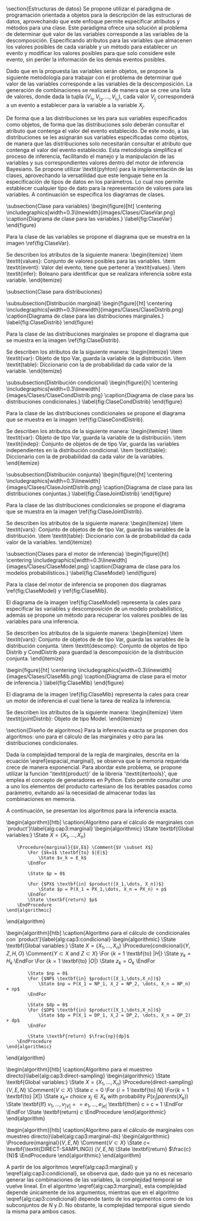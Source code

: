 \section{Estructuras de datos}
Se propone utilizar el paradigma de programación orientada a objetos para la descripción de las estructuras de datos, aprovechando que este enfoque permite especificar atributos y métodos para una clase. Este paradigma ofrece una solución al problema de determinar qué valor de las variables corresponde a las variables de la descomposición. Especificando atributos para las variables que almacenen los valores posibles de cada variable y un método para establecer un evento y modificar los valores posibles para que solo considere este evento, sin perder la información de los demás eventos posibles.

Dado que en la propuesta las variables serán objetos, se propone la siguiente metodología para trabajar con el problema de determinar qué valor de las variables corresponde a las variables de la descomposición.  La generación de combinaciones se realizará de manera que se cree una lista de valores, donde dada la tupla $(V_{i_1},V_{i_2},\dots, V_{i_n})$, cada valor $V_{i_j}$ corresponderá a un evento a establecer para la variable a la variable $X_j$.

De forma que a las distribuciones se les para sus variables especificados como objetos, de forma que las distribuciones solo deberán consultar el atributo que contenga el valor del evento establecido. De este modo, a las distribuciones se les asignarán sus variables especificadas como objetos, de manera que las distribuciones solo necesitarán consultar el atributo que contenga el valor del evento establecido. Esta metodología simplifica el proceso de inferencia, facilitando el manejo y la manipulación de las variables y sus correspondientes valores dentro del motor de inferencia Bayesiano. 
Se propone utilizar \textit{pyhton} para la implementación de las clases, aprovechando la versatilidad que este lenguaje tiene en la especificación de tipos de datos en los parámetros. Lo cual nos permite establecer cualquier tipo de dato para la representación de valores para las variables. A continuación se especifica los diagramas de clases.

\subsection{Clase para variables}
\begin{figure}[ht]
    \centering
    \includegraphics[width=0.3\linewidth]{images/Clases/ClaseVar.png}
    \caption{Diagrama de clase para las variables.}
    \label{fig:ClaseVar}
\end{figure}

Para la clase de las variables se propone el diagrama que se muestra en la imagen \ref{fig:ClaseVar}.

Se describen los atributos de la siguiente manera:
\begin{itemize}
    \item \textit{values}: Conjunto de valores posibles para las variables.
    \item \textit{event}: Valor del evento, tiene que pertener a \textit{values}.
    \item \textit{infer}: Boleano para identificar que se realizara inferencia sobre esta variable.
\end{itemize}

\subsection{Clase para distribuciones}

\subsubsection{Distribución marginal}
\begin{figure}[ht]
    \centering
    \includegraphics[width=0.3\linewidth]{images/Clases/ClaseDistrib.png}
    \caption{Diagrama de clase para las distribuciones marginales.}
    \label{fig:ClaseDistrib}
\end{figure}

Para la clase de las distribuciones marginales se propone el diagrama que se muestra en la imagen \ref{fig:ClaseDistrib}.

Se describen los atributos de la siguiente manera:
\begin{itemize}
    \item \textit{var}: Objeto de tipo Var, guarda la variable de la distribución.
    \item \textit{table}: Diccionario con la de probabilidad da cada valor de la variable. 
\end{itemize}

\subsubsection{Distribución condicional}
\begin{figure}[h]
    \centering
    \includegraphics[width=0.3\linewidth]{images/Clases/ClaseCondDistrib.png}
    \caption{Diagrama de clase para las distribuciones condicionales.}
    \label{fig:ClaseCondDistrib}
\end{figure}

Para la clase de las distribuciones condicionales se propone el diagrama que se muestra en la imagen \ref{fig:ClaseCondDistrib}.

Se describen los atributos de la siguiente manera:
\begin{itemize}
    \item \textit{var}: Objeto de tipo Var, guarda la variable de la distribución.
    \item \textit{indep}: Conjunto de objetos de de tipo Var, guarda las variables independientes en la distribución condicional.
    \item \textit{table}: Diccionario con la de probabilidad da cada valor de la variables. 
\end{itemize}


\subsubsection{Distribución conjunta}
\begin{figure}[ht]
    \centering
    \includegraphics[width=0.3\linewidth]{images/Clases/ClaseJointDistrib.png}
    \caption{Diagrama de clase para las distribuciones conjuntas.}
    \label{fig:ClaseJointDistrib}
\end{figure}

Para la clase de las distribuciones condicionales se propone el diagrama que se muestra en la imagen \ref{fig:ClaseJointDistrib}.

Se describen los atributos de la siguiente manera:
\begin{itemize}
    \item \textit{vars}: Conjunto de objetos de de tipo Var, guarda las variables de la distribución.
    \item \textit{table}: Diccionario con la de probabilidad da cada valor de la variables. 
\end{itemize}

\subsection{Clases para el motor de inferencia}
\begin{figure}[ht]
    \centering
    \includegraphics[width=0.3\linewidth]{images/Clases/ClaseModel.png}
    \caption{Diagrama de clase para los modelos probabilísticos.}
    \label{fig:ClaseModel}
\end{figure}

Para la clase del motor de inferencia se proponen dos diagramas \ref{fig:ClaseModel} y \ref{fig:ClaseMib}.

El diagrama de la imagen \ref{fig:ClaseModel} representa la cales para especificar las variables y descomposición de un modelo probabilístico, además se propone un método para recuperar los valores posibles de las variables para una inferencia.

Se describen los atributos de la siguiente manera:
\begin{itemize}
    \item \textit{vars}: Conjunto de objetos de de tipo Var, guarda las variables de la distribución conjunta.
    \item \textit{descomp}: Conjunto de objetos de tipo Distrib y CondDistrib para guardad la descomposición de la distribución conjunta.
\end{itemize}

\begin{figure}[ht]
    \centering
    \includegraphics[width=0.3\linewidth]{images/Clases/ClaseMib.png}
    \caption{Diagrama de clase para el motor de inferencia.}
    \label{fig:ClaseMib}
\end{figure}

El diagrama de la imagen \ref{fig:ClaseMib} representa la cales para crear un motor de inferencia el cual tiene la tarea de realiza la inferencia.

Se describen los atributos de la siguiente manera:
\begin{itemize}
    \item \textit{jointDistrib}: Objeto de tipo Model.
\end{itemize}


\section{Diseño de algoritmos}
Para la inferencia exacta se proponen dos algoritmos: uno para el cálculo de las marginales y otro para las distribuciones condicionales.

Dada la complejidad temporal de la regla de marginales, descrita en la ecuación \eqref{espacial_marginal}, se observa que la memoria requerida crece de manera exponencial. Para abordar este problema, se propone utilizar la función '\textit{product}' de la librería '\textit{itertools}', que emplea el concepto de generadores en Python. Esto permite consultar uno a uno los elementos del producto cartesiano de los iterables pasados como parámetro, evitando así la necesidad de almacenar todas las combinaciones en memoria.

A continuación, se presentan los algoritmos para la inferencia exacta.

\begin{algorithm}[htb]
    \caption{Algoritmo para el cálculo de marginales con `product'}\label{alg:cap3:marginal}
    \begin{algorithmic}
        \State \textbf{Global variables:}
        \State $X = \{X_1,\dots,X_n\}$
        
        \Procedure{marginal}{$V,E$} \Comment{$V \subset X$}
            \For {$k=1$ \textbf{to} $|E|$}
                \State $v_k = E_k$
            \EndFor
            
            \State $p = 0$
            
            \For {$PX$ \textbf{in} $product([X_1,\dots, X_n])$}
                \State $p = P(X_1 = PX_1,\dots, X_n = PX_n) + p$
            \EndFor
            \State \textbf{return} $p$
        \EndProcedure
    \end{algorithmic}
\end{algorithm}

\begin{algorithm}[htb]
    \caption{Algoritmo para el cálculo de condicionales  con `product'}\label{alg:cap3:condicional}
    \begin{algorithmic}
        \State \textbf{Global variables:}
        \State $X = \{X_1,\dots,X_n\}$
        \Procedure{condicional}{$Y,Z,H,O$} \Comment{$Y \subset X$ and $Z \subset X$}
            \For {$k=1$ \textbf{to} $|H|$}
                \State $y_k = H_k$
            \EndFor
            \For {$k=1$ \textbf{to} $|O|$}
                \State $z_k = O_k$
            \EndFor
            
            \State $np = 0$
            \For {$NP$ \textbf{in} $product([X_1,\dots,X_n])$}
                \State $np = P(X_1 = NP_1, X_2 = NP_2, \dots, X_n = NP_n) + np$
            \EndFor

            \State $dp = 0$
            \For {$DP$ \textbf{in} $product([X_1,\dots,X_n])$}
                \State $dp = P(X_1 = DP_1, X_2 = DP_2, \dots, X_n = DP_2) + dp$
            \EndFor
            
            \State \textbf{return} $\frac{np}{dp}$
        \EndProcedure
    \end{algorithmic}
\end{algorithm}


\begin{algorithm}[htb]
    \caption{Algoritmo para el muestreo directo}\label{alg:cap3:direct-sampling}
    \begin{algorithmic}
        \State \textbf{Global variables:}
        \State $X = \{X_1,\dots,X_n\}$
        \Procedure{direct-sampling}{$V, E, N$} \Comment{$V \subset X$}
            \State $c = 0$
            \For {$i=1$ \textbf{to} $N$}
                \For{$k=1$ \textbf{to} $|X|$}
                    \State $x_k =$ choice $x_j \in X_k$ with probability $P(x_j|parents(X_k))$
                \State \textbf{If} $v_1,\dots,v_{|V|} == e_1,\dots,e_{|e|}$ \textbf{then}  c = c + 1
                \EndFor
            \EndFor
            \State \textbf{return} $c$
        \EndProcedure
    \end{algorithmic}
\end{algorithm}

\begin{algorithm}[htb]
    \caption{Algoritmo para el cálculo de marginales con muestreo directo}\label{alg:cap3:marginal-ds}
    \begin{algorithmic}
        \Procedure{marginal}{$V, E, N$} \Comment{$V \subset X$}
            \State $c =$ \textbf{\textit{DIRECT-SAMPLING}} $(V,E,N)$
            \State \textbf{return} $\frac{c}{N}$
        \EndProcedure
    \end{algorithmic}
\end{algorithm}



A partir de los algoritmos \eqref{alg:cap3:marginal} y \eqref{alg:cap3:condicional}, se observa que, dado que ya no es necesario generar las combinaciones de las variables, la complejidad temporal se vuelve lineal. En el algoritmo \eqref{alg:cap3:marginal}, esta complejidad depende únicamente de los argumentos, mientras que en el algoritmo \eqref{alg:cap3:condicional} depende tanto de los argumentos como de los subconjuntos de $N$ y $D$. No obstante, la complejidad temporal sigue siendo la misma para ambos casos.
